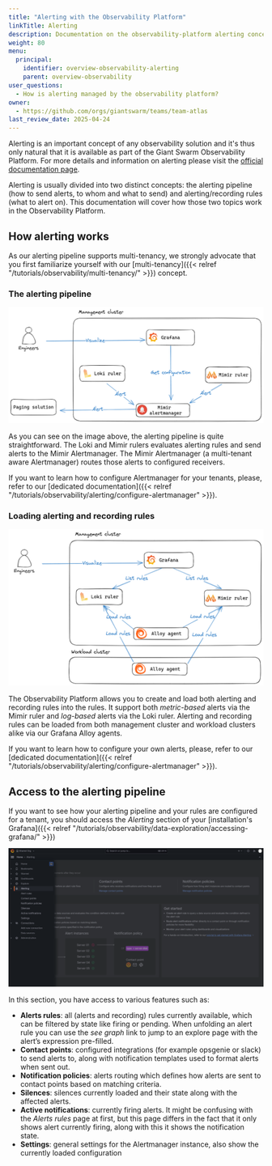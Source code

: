 ```yaml
---
title: "Alerting with the Observability Platform"
linkTitle: Alerting
description: Documentation on the observability-platform alerting concept and architecture deployed and maintained by Giant Swarm.
weight: 80
menu:
  principal:
    identifier: overview-observability-alerting
    parent: overview-observability
user_questions:
  - How is alerting managed by the observability platform?
owner:
  - https://github.com/orgs/giantswarm/teams/team-atlas
last_review_date: 2025-04-24
---
```


Alerting is an important concept of any observability solution and it's thus only natural that it is available as part of the Giant Swarm Observability Platform. For more details and information on alerting please visit the [official documentation page](https://grafana.com/docs/grafana/latest/alerting/).

Alerting is usually divided into two distinct concepts: the alerting pipeline (how to send alerts, to whom and what to send) and alerting/recording rules (what to alert on). This documentation will cover how those two topics work in the Observability Platform.

## How alerting works

As our alerting pipeline supports multi-tenancy, we strongly advocate that you first familiarize yourself with our [multi-tenancy]({{< relref "/tutorials/observability/multi-tenancy/" >}}) concept.

### The alerting pipeline

![alerting pipeline](./alerting-pipeline.png)

As you can see on the image above, the alerting pipeline is quite straightforward. The Loki and Mimir rulers evaluates alerting rules and send alerts to the Mimir Alertmanager. The Mimir Alertmanager (a multi-tenant aware Alertmanager) routes those alerts to configured receivers.

If you want to learn how to configure Alertmanager for your tenants, please, refer to our [dedicated documentation]({{< relref "/tutorials/observability/alerting/configure-alertmanager" >}}).

### Loading alerting and recording rules

![loading recording and alerting rules](./alerting-loading-rules.png)

The Observability Platform allows you to create and load both alerting and recording rules into the rules. It support both *metric-based* alerts via the Mimir ruler and *log-based* alerts via the Loki ruler.
Alerting and recording rules can be loaded from both management cluster and workload clusters alike via our Grafana Alloy agents.

If you want to learn how to configure your own alerts, please, refer to our [dedicated documentation]({{< relref "/tutorials/observability/alerting/configure-alertmanager" >}}).

## Access to the alerting pipeline

If you want to see how your alerting pipeline and your rules are configured for a tenant, you should access the *Alerting* section of your [installation's Grafana]({{< relref "/tutorials/observability/data-exploration/accessing-grafana/" >}})

![Grafana alerting section](./grafana-alerting.png)

In this section, you have access to various features such as:

- __Alerts rules__: all (alerts and recording) rules currently available, which can be filtered by state like firing or pending. When unfolding an alert rule you can use the *see graph* link to jump to an explore page with the alert’s expression pre-filled.
- __Contact points__: configured integrations (for example opsgenie or slack) to send alerts to, along with notification templates used to format alerts when sent out.
- __Notification policies__: alerts routing which defines how alerts are sent to contact points based on matching criteria.
- __Silences__: silences currently loaded and their state along with the affected alerts.
- __Active notifications__: currently firing alerts. It might be confusing with the *Alerts rules* page at first, but this page differs in the fact that it only shows alert currently firing, along with this it shows the notification state.
- __Settings__: general settings for the Alertmanager instance, also show the currently loaded configuration
